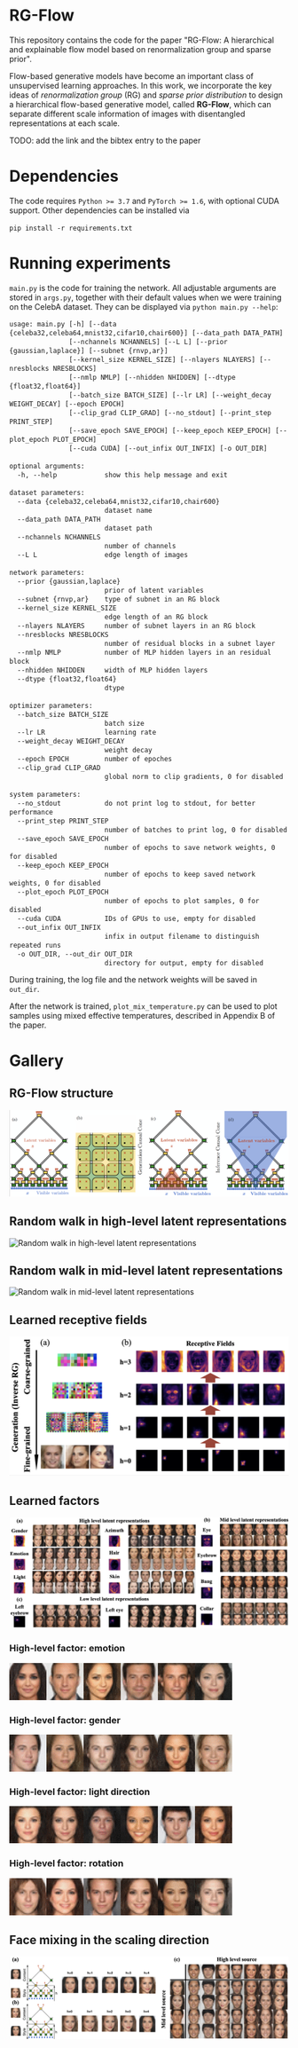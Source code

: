 # RG-Flow

This repository contains the code for the paper "RG-Flow: A hierarchical and explainable flow model based on renormalization group and sparse prior".

Flow-based generative models have become an important class of unsupervised learning approaches. In this work, we incorporate the key ideas of *renormalization group* (RG) and *sparse prior distribution* to design a hierarchical flow-based generative model, called **RG-Flow**, which can separate different scale information of images with disentangled representations at each scale.

TODO: add the link and the bibtex entry to the paper

# Dependencies

The code requires `Python >= 3.7` and `PyTorch >= 1.6`, with optional CUDA support. Other dependencies can be installed via

`pip install -r requirements.txt`

# Running experiments

`main.py` is the code for training the network. All adjustable arguments are stored in `args.py`, together with their default values when we were training on the CelebA dataset. They can be displayed via `python main.py --help`:

```
usage: main.py [-h] [--data {celeba32,celeba64,mnist32,cifar10,chair600}] [--data_path DATA_PATH]
               [--nchannels NCHANNELS] [--L L] [--prior {gaussian,laplace}] [--subnet {rnvp,ar}]
               [--kernel_size KERNEL_SIZE] [--nlayers NLAYERS] [--nresblocks NRESBLOCKS]
               [--nmlp NMLP] [--nhidden NHIDDEN] [--dtype {float32,float64}]
               [--batch_size BATCH_SIZE] [--lr LR] [--weight_decay WEIGHT_DECAY] [--epoch EPOCH]
               [--clip_grad CLIP_GRAD] [--no_stdout] [--print_step PRINT_STEP]
               [--save_epoch SAVE_EPOCH] [--keep_epoch KEEP_EPOCH] [--plot_epoch PLOT_EPOCH]
               [--cuda CUDA] [--out_infix OUT_INFIX] [-o OUT_DIR]

optional arguments:
  -h, --help            show this help message and exit

dataset parameters:
  --data {celeba32,celeba64,mnist32,cifar10,chair600}
                        dataset name
  --data_path DATA_PATH
                        dataset path
  --nchannels NCHANNELS
                        number of channels
  --L L                 edge length of images

network parameters:
  --prior {gaussian,laplace}
                        prior of latent variables
  --subnet {rnvp,ar}    type of subnet in an RG block
  --kernel_size KERNEL_SIZE
                        edge length of an RG block
  --nlayers NLAYERS     number of subnet layers in an RG block
  --nresblocks NRESBLOCKS
                        number of residual blocks in a subnet layer
  --nmlp NMLP           number of MLP hidden layers in an residual block
  --nhidden NHIDDEN     width of MLP hidden layers
  --dtype {float32,float64}
                        dtype

optimizer parameters:
  --batch_size BATCH_SIZE
                        batch size
  --lr LR               learning rate
  --weight_decay WEIGHT_DECAY
                        weight decay
  --epoch EPOCH         number of epoches
  --clip_grad CLIP_GRAD
                        global norm to clip gradients, 0 for disabled

system parameters:
  --no_stdout           do not print log to stdout, for better performance
  --print_step PRINT_STEP
                        number of batches to print log, 0 for disabled
  --save_epoch SAVE_EPOCH
                        number of epochs to save network weights, 0 for disabled
  --keep_epoch KEEP_EPOCH
                        number of epochs to keep saved network weights, 0 for disabled
  --plot_epoch PLOT_EPOCH
                        number of epochs to plot samples, 0 for disabled
  --cuda CUDA           IDs of GPUs to use, empty for disabled
  --out_infix OUT_INFIX
                        infix in output filename to distinguish repeated runs
  -o OUT_DIR, --out_dir OUT_DIR
                        directory for output, empty for disabled
```

During training, the log file and the network weights will be saved in `out_dir`.

After the network is trained, `plot_mix_temperature.py` can be used to plot samples using mixed effective temperatures, described in Appendix B of the paper.

# Gallery

## RG-Flow structure

![RG-Flow structure](docs/structure.png)

## Random walk in high-level latent representations

![Random walk in high-level latent representations](docs/high_level_walk.gif)

## Random walk in mid-level latent representations

![Random walk in mid-level latent representations](docs/mid_level_walk.gif)

## Learned receptive fields

![Learned receptive fields](docs/RF.png)

## Learned factors

![Learned factors](docs/factors.png)

### High-level factor: emotion

![High-level factor: emotion](docs/smile_video.gif)

### High-level factor: gender

![High-level factor: gender](docs/gender_video.gif)

### High-level factor: light direction

![High-level factor: light direction](docs/projection_video.gif)

### High-level factor: rotation

![High-level factor: rotation](docs/rotation_video.gif)

## Face mixing in the scaling direction

![Face mixing in the scaling direction](docs/mix.png)
